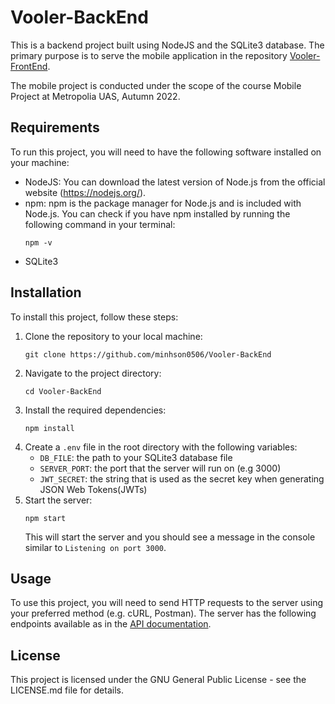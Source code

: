 # Vooler-BackEnd

This is a backend project built using NodeJS and the SQLite3 database. The primary purpose is to serve the mobile application in the repository 
[Vooler-FrontEnd](https://github.com/minhson0506/Vooler-FrontEnd).

The mobile project is conducted under the scope of the course Mobile Project at Metropolia UAS, Autumn 2022.

## Requirements

To run this project, you will need to have the following software installed on your machine:
  - NodeJS: You can download the latest version of Node.js from the official website (https://nodejs.org/).
  - npm: npm is the package manager for Node.js and is included with Node.js. You can check if you have npm installed by running the following command in your terminal: 
    ```
    npm -v
    ```
  - SQLite3

## Installation

To install this project, follow these steps:

1. Clone the repository to your local machine: 
   ```
   git clone https://github.com/minhson0506/Vooler-BackEnd
   ```
2. Navigate to the project directory: 
   ```
   cd Vooler-BackEnd
   ```
3. Install the required dependencies: 
   ```
   npm install
   ```
4. Create a `.env` file in the root directory with the following variables:
      - `DB_FILE`: the path to your SQLite3 database file
      - `SERVER_PORT`: the port that the server will run on (e.g 3000)
      - `JWT_SECRET`: the string that is used as the secret key when generating JSON Web Tokens(JWTs)
5. Start the server: 
   ```
   npm start
   ```
   This will start the server and you should see a message in the console similar to `Listening on port 3000`.

## Usage

To use this project, you will need to send HTTP requests to the server using your preferred method (e.g. cURL, Postman). 
The server has the following endpoints available as in the [API documentation](https://www.notion.so/dieuv/API-doc-finalized-b7f9f717c82a46d09129668739d7cb76).

## License

This project is licensed under the GNU General Public License - see the LICENSE.md file for details.    